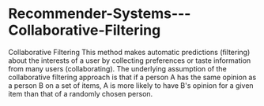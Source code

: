 # Recommender-Systems---Collaborative-Filtering
Collaborative Filtering This method makes automatic predictions (filtering) about the interests of a user by collecting preferences or taste information from many users (collaborating).
 The underlying assumption of the collaborative filtering approach is that if a person A has the same opinion as a person B on a set of items, A is more likely to have B's opinion for a given item than that of a randomly chosen person.
